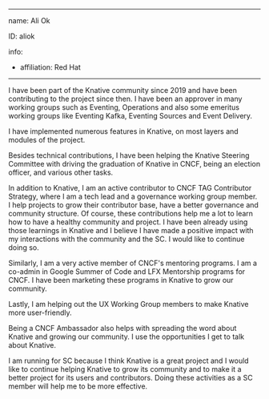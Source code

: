 -------------------------------------------------------------
name: Ali Ok

ID: aliok

info:
  - affiliation: Red Hat
-------------------------------------------------------------

I have been part of the Knative community since 2019 and have been contributing to the project since then. 
I have been an approver in many working groups such as Eventing, Operations and also some emeritus working groups like Eventing Kafka, Eventing Sources and Event Delivery.

I have implemented numerous features in Knative, on most layers and modules of the project.

Besides technical contributions, I have been helping the Knative Steering Committee with driving 
the graduation of Knative in CNCF, being an election officer, and various other tasks. 

In addition to Knative, I am an active contributor to CNCF TAG Contributor Strategy, where I am a tech lead and a governance working group member. 
I help projects to grow their contributor base, have a better governance and community structure.
Of course, these contributions help me a lot to learn how to have a healthy community and project.
I have been already using those learnings in Knative and I believe I have made a positive impact with
my interactions with the community and the SC.
I would like to continue doing so.

Similarly, I am a very active member of CNCF's mentoring programs. I am a co-admin in Google Summer of Code and LFX Mentorship programs for CNCF.
I have been marketing these programs in Knative to grow our community.

Lastly, I am helping out the UX Working Group members to make Knative more user-friendly.

Being a CNCF Ambassador also helps with spreading the word about Knative and growing our community. I use the opportunities I get to talk about Knative.

I am running for SC because I think Knative is a great project and I would like to continue helping Knative to grow 
its community and to make it a better project for its users and contributors. Doing these activities as a SC member will help me to be more effective.
